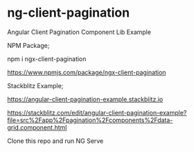 # ng-client-pagination
Angular Client Pagination Component Lib Example

NPM Package;

npm i ngx-client-pagination

<https://www.npmjs.com/package/ngx-client-pagination>

Stackblitz Example;

<https://angular-client-pagination-example.stackblitz.io>

<https://stackblitz.com/edit/angular-client-pagination-example?file=src%2Fapp%2Fpagination%2Fcomponents%2Fdata-grid.component.html>

Clone this repo and run NG Serve
